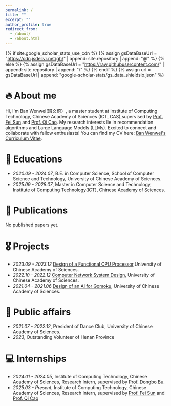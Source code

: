 ```yaml
---
permalink: /
title: ""
excerpt: ""
author_profile: true
redirect_from: 
  - /about/
  - /about.html
---
```


{% if site.google_scholar_stats_use_cdn %}
{% assign gsDataBaseUrl = "https://cdn.jsdelivr.net/gh/" | append: site.repository | append: "@" %}
{% else %}
{% assign gsDataBaseUrl = "https://raw.githubusercontent.com/" | append: site.repository | append: "/" %}
{% endif %}
{% assign url = gsDataBaseUrl | append: "google-scholar-stats/gs_data_shieldsio.json" %}

<span class='anchor' id='about-me'></span>


# 🔥 About me
Hi, I'm Ban Wenwei(班文蔚）, a master student at Institute of Computing Technology, Chinese Academy of Sciences (ICT, CAS),supervised by [Prof. Fei Sun](https://ofey.me/) and [Prof. Qi Cao](https://caoqi92.github.io/). My research interests lie in recommendation algorithms and Large Language Models (LLMs). Excited to connect and collaborate with fellow enthusiasts! 
You can find my CV here: [Ban Wenwei's Curriculum Vitae](../assets/CV_Wenwei_Ban.pdf).

# 📖 Educations
- *2020.09 - 2024.07*, B.E. in Computer Science, School of Computer Science and Technology, University of Chinese Academy of Sciences.
- *2025.09 - 2028.07*, Master in Computer Science and Technology, Institute of Computing Technology(ICT), Chinese Academy of Sciences.


# 📝 Publications 
No published papers yet.

# 🎖 Projects
- *2023.09 - 2023.12* [Design of a Functional CPU Processor](https://github.com/banwwup/CPU),University of Chinese Academy of Sciences. 
- *2022.10 - 2022.12* [Computer Network System Design](https://github.com/banwwup/Computer-Network), University of Chinese Academy of Sciences.
- *2021.04 - 2021.06* [Design of an AI for Gomoku](https://github.com/banwwup/Gomoku), University of Chinese Academy of Sciences.

# 💬 Public affairs
- *2021.07 - 2022.12*, President of Dance Club, University of Chinese Academy of Sciences.
- *2023*, Outstanding Volunteer of Henan Province


# 💻 Internships
- *2024.01 - 2024.05*, Institute of Computing Technology, Chinese Academy of Sciences, Research Intern, supervised by [Prof. Dongbo Bu](http://www.ict.cas.cn/sourcedb/cn/jssrck/200909/t20090917_2496584.html).
- *2025.03 - Present*, Institute of Computing Technology, Chinese Academy of Sciences, Research Intern, supervised by 
[Prof. Fei Sun](https://ofey.me/) and [Prof. Qi Cao](https://caoqi92.github.io/)

